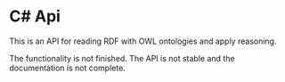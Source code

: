# C# Api

This is an API for reading RDF with OWL ontologies and apply reasoning. 

The functionality is not finished. The API is not stable and the documentation is not complete.



